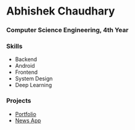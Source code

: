 # Abhishek Chaudhary

### Computer Science Engineering, 4th Year

### Skills
- Backend
- Android
- Frontend
- System Design
- Deep Learning

### Projects
- [Portfolio](https://abhishekchd.github.io/)
- [News App](https://github.com/AbhishekChd/NewsApp)
